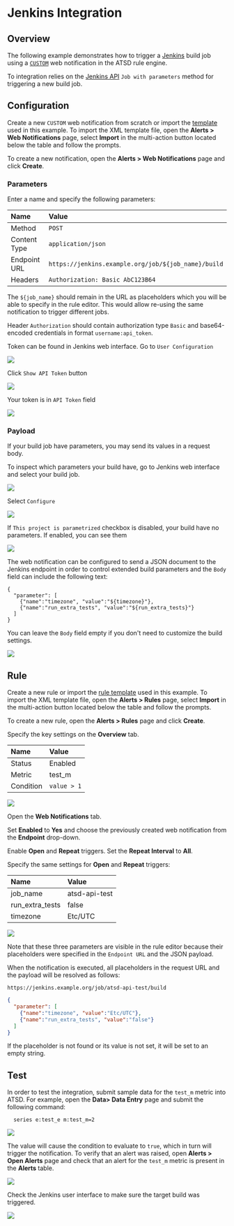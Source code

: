 # Jenkins Integration

## Overview

The following example demonstrates how to trigger a [Jenkins](https://jenkins.io/) build job using a [`CUSTOM`](custom.md) web notification in the ATSD rule engine.

To integration relies on the [Jenkins API](https://wiki.jenkins.io/display/JENKINS/Remote+access+API) `Job with parameters` method for triggering a new build job.

## Configuration

Create a new `CUSTOM` web notification from scratch or import the [template](resources/custom-jenkins-notification.xml) used in this example. To import the XML template file, open the **Alerts > Web Notifications** page, select **Import** in the multi-action button located below the table and follow the prompts.

To create a new notification, open the **Alerts > Web Notifications** page and click **Create**.

### Parameters

Enter a name and specify the following parameters:

| **Name** | **Value** |
| :--- | :--- |
| Method | `POST`  |
| Content Type | `application/json` |
| Endpoint URL | `https://jenkins.example.org/job/${job_name}/build` |
| Headers | `Authorization: Basic AbC123B64` |

The `${job_name}` should remain in the URL as placeholders which you will be able to specify in the rule editor. This would allow re-using the same notification to trigger different jobs.

Header `Authorization` should contain authorization type `Basic` and base64-encoded credentials in format `username:api_token`. 

Token can be found in Jenkins web interface. Go to `User Configuration` 

![](images/jenkins_token_1.png)

Click `Show API Token` button

![](images/jenkins_token_2.png)

Your token is in `API Token` field

![](images/jenkins_token_3.png)

### Payload

If your build job have parameters, you may send its values in a request body. 

To inspect which parameters your build have, go to Jenkins web interface and select your build job.

![](images/jenkins_param_build_1.png)

Select `Configure`

![](images/jenkins_param_build_2.png)

If `This project is parametrized` checkbox is disabled, your build have no parameters. If enabled, you can see them

![](images/jenkins_param_build_3.png)

The web notification can be configured to send a JSON document to the Jenkins endpoint in order to control extended build parameters and the `Body` field can include the following text:

```
{
  "parameter": [
    {"name":"timezone", "value":"${timezone}"},
    {"name":"run_extra_tests", "value":"${run_extra_tests}"}
  ]
}
```

You can leave the `Body` field empty if you don't need to customize the build settings.

![](images/jenkins_endpoint.png)

## Rule

Create a new rule or import the [rule template](resources/custom-jenkins-rule.xml) used in this example. To import the XML template file, open the **Alerts > Rules** page, select **Import** in the multi-action button located below the table and follow the prompts.

To create a new rule, open the **Alerts > Rules** page and click **Create**.

Specify the key settings on the **Overview** tab. 

| **Name** | **Value** |
| :-------- | :---- |
| Status | Enabled |
| Metric | test_m |
| Condition | `value > 1` |

![](images/rule_overview.png)

Open the **Web Notifications** tab.

Set **Enabled** to **Yes** and choose the previously created web notification from the **Endpoint** drop-down.

Enable **Open** and **Repeat** triggers. Set the **Repeat Interval** to **All**.

Specify the same settings for **Open** and **Repeat** triggers:

| **Name** | **Value** |
| :-------- | :---- |
| job_name  | atsd-api-test |
| run_extra_tests  | false |
| timezone | Etc/UTC |

![](images/jenkins_rule_notification.png)

Note that these three parameters are visible in the rule editor because their placeholders were specified in the `Endpoint URL` and the JSON payload.

When the notification is executed, all placeholders in the request URL and the payload will be resolved as follows:

`https://jenkins.example.org/job/atsd-api-test/build`

```json
{
  "parameter": [
    {"name":"timezone", "value":"Etc/UTC"},
    {"name":"run_extra_tests", "value":"false"}
  ]
}
```

If the placeholder is not found or its value is not set, it will be set to an empty string.

## Test

In order to test the integration, submit sample data for the `test_m` metric into ATSD. For example, open the **Data> Data Entry** page and submit the following command:

```
  series e:test_e m:test_m=2
```

![](images/rule_test_commands.png)

The value will cause the condition to evaluate to `true`, which in turn will trigger the notification.
To verify that an alert was raised, open **Alerts > Open Alerts** page and check that an alert for the `test_m` metric is present in the **Alerts** table.

![](images/jenkins_alert_open.png)

Check the Jenkins user interface to make sure the target build was triggered.

![](images/jenkins_test.png)

